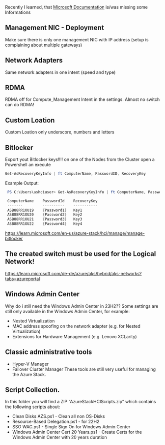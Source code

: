Recently I learned, that [Microsoft Documentation](https://learn.microsoft.com/en-us/azure-stack/hci/concepts/firewall-requirements) is/was missing some Informations


## Management NIC - Deployment
Make sure there is only one management NIC with IP address (setup is complaining about multiple gateways)


## Network Adapters
Same network adapters in one intent (speed and type)


## RDMA
RDMA off for Compute_Management Intent in the settings. Almost no switch can do RDMA!


## Custom Loation
Custom Loation only underscore, numbers and letters


## Bitlocker
Export yout Bitlocker keys!!!!
on one of the Nodes from the Cluster open a Powershell an execute
```PowerShell
Get-AsRecoveryKeyInfo | ft ComputerName, PasswordID, RecoveryKey
```
Example Output:
```PowerShell
 PS C:\Users\ashciuser> Get-AsRecoveryKeyInfo | ft ComputerName, PasswordID, RecoveryKey

 ComputerName    PasswordId    RecoveryKey
 -------         ----------    -----------
 ASB88RR1OU19    {Password1}   Key1
 ASB88RR1OU20    {Password2}   Key2
 ASB88RR1OU21    {Password3}   Key3
 ASB88RR1OU22    {Password4}   Key4
```

https://learn.microsoft.com/en-us/azure-stack/hci/manage/manage-bitlocker


## The created switch must be used for the Logical Network!
https://learn.microsoft.com/de-de/azure/aks/hybrid/aks-networks?tabs=azureportal


## Windows Admin Center
Why do i still need the Windows Admin Center in 23H2??
Some settings are still only available in the Windows Admin Center, for example:
- Nested Virtualization
- MAC address spoofing on the network adapter (e.g. for Nested Virtualization)
- Extensions for Hardware Management (e.g. Lenovo XCLarity)

## Classic administrative tools
- Hyper-V Manager
- Failover Cluster Manager
These tools are still very useful for managing the Azure Stack.

## Script Collection.
In this folder you will find a ZIP “AzureStackHCIScripts.zip” which contains the following scripts about:

- Clean Disks AZS.ps1 - Clean all non OS-Disks
- Resource-Based Delegation.ps1 - for 22H2
- SSO WAC.ps1 - Single Sign On for Windows Admin Center
- Windows Admin Center Cert 20 Years.ps1 - Create Certs for the Windows Admin Center with 20 years duration
